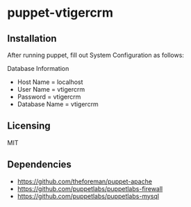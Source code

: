 # puppet-vtigercrm

## Installation

After running puppet, fill out System Configuration as follows:

Database Information
* Host Name = localhost
* User Name = vtigercrm
* Password = vtigercrm
* Database Name = vtigercrm

## Licensing

MIT

## Dependencies

* https://github.com/theforeman/puppet-apache
* https://github.com/puppetlabs/puppetlabs-firewall
* https://github.com/puppetlabs/puppetlabs-mysql
